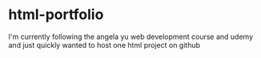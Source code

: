 # html-portfolio
I'm currently following the angela yu web development course and udemy and just quickly wanted to host one html project on github
